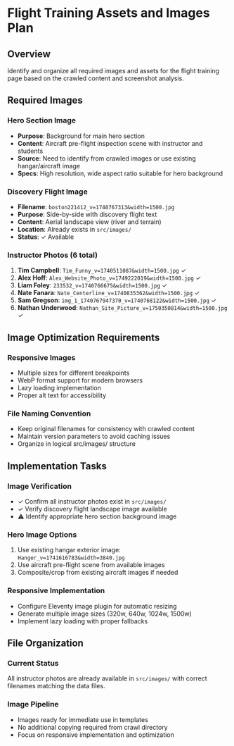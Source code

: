# Flight Training Assets and Images Plan

## Overview
Identify and organize all required images and assets for the flight training page based on the crawled content and screenshot analysis.

## Required Images

### Hero Section Image
- **Purpose**: Background for main hero section
- **Content**: Aircraft pre-flight inspection scene with instructor and students
- **Source**: Need to identify from crawled images or use existing hangar/aircraft image
- **Specs**: High resolution, wide aspect ratio suitable for hero background

### Discovery Flight Image
- **Filename**: `boston221412_v=1740767313&width=1500.jpg`
- **Purpose**: Side-by-side with discovery flight text
- **Content**: Aerial landscape view (river and terrain)
- **Location**: Already exists in `src/images/`
- **Status**: ✓ Available

### Instructor Photos (6 total)
1. **Tim Campbell**: `Tim_Funny_v=1740511087&width=1500.jpg` ✓
2. **Alex Hoff**: `Alex_Website_Photo_v=1749222019&width=1500.jpg` ✓
3. **Liam Foley**: `233532_v=1740766675&width=1500.jpg` ✓
4. **Nate Fanara**: `Nate_Centerline_v=1740835362&width=1500.jpg` ✓
5. **Sam Gregson**: `img_1_1740767947370_v=1740768122&width=1500.jpg` ✓
6. **Nathan Underwood**: `Nathan_Site_Picture_v=1750350814&width=1500.jpg` ✓

## Image Optimization Requirements

### Responsive Images
- Multiple sizes for different breakpoints
- WebP format support for modern browsers
- Lazy loading implementation
- Proper alt text for accessibility

### File Naming Convention
- Keep original filenames for consistency with crawled content
- Maintain version parameters to avoid caching issues
- Organize in logical src/images/ structure

## Implementation Tasks

### Image Verification
- ✓ Confirm all instructor photos exist in `src/images/`
- ✓ Verify discovery flight landscape image available
- ⚠️ Identify appropriate hero section background image

### Hero Image Options
1. Use existing hangar exterior image: `Hanger_v=1741616783&width=3840.jpg`
2. Use aircraft pre-flight scene from available images
3. Composite/crop from existing aircraft images if needed

### Responsive Implementation
- Configure Eleventy image plugin for automatic resizing
- Generate multiple image sizes (320w, 640w, 1024w, 1500w)
- Implement lazy loading with proper fallbacks

## File Organization

### Current Status
All instructor photos are already available in `src/images/` with correct filenames matching the data files.

### Image Pipeline
- Images ready for immediate use in templates
- No additional copying required from crawl directory
- Focus on responsive implementation and optimization
